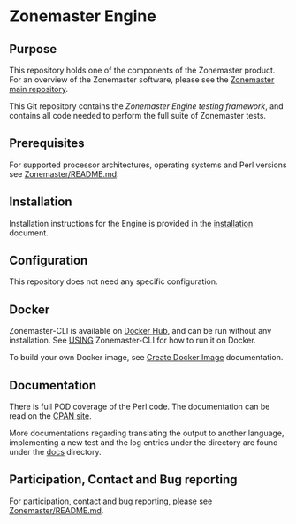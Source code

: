 # Zonemaster Engine

## Purpose

This repository holds one of the components of the Zonemaster product. For an
overview of the Zonemaster software, please see the
[Zonemaster main repository].

This Git repository contains the *Zonemaster Engine testing framework*,
and contains all code needed to perform the full suite of Zonemaster
tests.

## Prerequisites

For supported processor architectures, operating systems and Perl versions see
[Zonemaster/README.md].

## Installation

Installation instructions for the Engine is provided in the
[installation] document.

## Configuration

This repository does not need any specific configuration.

## Docker

Zonemaster-CLI is available on [Docker Hub], and can be run without any
installation. See [USING] Zonemaster-CLI for how to run it on Docker.

To build your own Docker image, see [Create Docker Image] documentation.


## Documentation

There is full POD coverage of the Perl code. The documentation can be
read on the [CPAN site].

More documentations regarding translating the output to another language,
implementing a new test and the log entries under the directory are found under
the [docs] directory.

## Participation, Contact and Bug reporting

For participation, contact and bug reporting, please see
[Zonemaster/README.md](https://github.com/zonemaster/zonemaster/blob/master/README.md).


[CPAN site]:                                      https://metacpan.org/pod/Zonemaster::Engine
[Create Docker Image]:                            https://github.com/zonemaster/zonemaster/blob/master/docs/internal-documentation/maintenance/ReleaseProcess-create-docker-image.md
[Docker Hub]:                                     https://hub.docker.com/u/zonemaster
[Docs]:                                           docs/
[Installation]:                                   docs/Installation.md
[USING]:                                          https://github.com/zonemaster/zonemaster-cli/blob/master/USING.md
[Zonemaster main repository]:                     https://github.com/zonemaster/zonemaster
[Zonemaster/README.md]:                           https://github.com/zonemaster/zonemaster/blob/master/README.md



